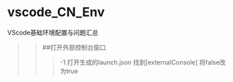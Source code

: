 # vscode_CN_Env
VScode基础环境配置与问题汇总
>>##打开外部控制台窗口
>>>-1.打开生成的launch.json
>>>找到[externalConsole]
>>>将false改为true
